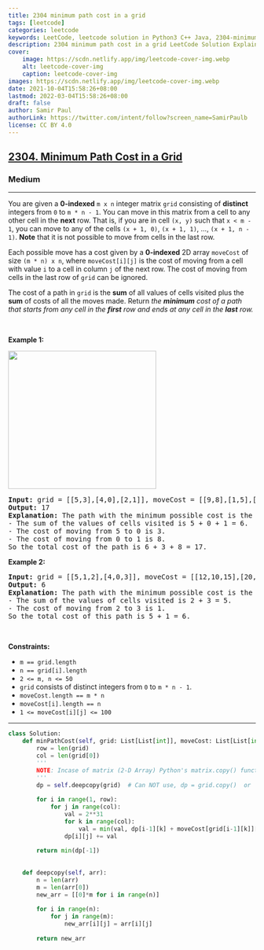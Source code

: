 ```yaml
---
title: 2304 minimum path cost in a grid
tags: [leetcode]
categories: leetcode
keywords: LeetCode, leetcode solution in Python3 C++ Java, 2304-minimum-path-cost-in-a-grid solution
description: 2304 minimum path cost in a grid LeetCode Solution Explained
cover:
    image: https://scdn.netlify.app/img/leetcode-cover-img.webp
    alt: leetcode-cover-img
    caption: leetcode-cover-img
images: https://scdn.netlify.app/img/leetcode-cover-img.webp
date: 2021-10-04T15:58:26+08:00
lastmod: 2022-03-04T15:58:26+08:00
draft: false
author: Samir Paul
authorLink: https://twitter.com/intent/follow?screen_name=SamirPaulb
license: CC BY 4.0
---
```



<h2><a href="https://leetcode.com/problems/minimum-path-cost-in-a-grid/">2304. Minimum Path Cost in a Grid</a></h2><h3>Medium</h3><hr><div><p>You are given a <strong>0-indexed</strong> <code>m x n</code> integer matrix <code>grid</code> consisting of <strong>distinct</strong> integers from <code>0</code> to <code>m * n - 1</code>. You can move in this matrix from a cell to any other cell in the <strong>next</strong> row. That is, if you are in cell <code>(x, y)</code> such that <code>x &lt; m - 1</code>, you can move to any of the cells <code>(x + 1, 0)</code>, <code>(x + 1, 1)</code>, ..., <code>(x + 1, n - 1)</code>. <strong>Note</strong> that it is not possible to move from cells in the last row.</p>

<p>Each possible move has a cost given by a <strong>0-indexed</strong> 2D array <code>moveCost</code> of size <code>(m * n) x n</code>, where <code>moveCost[i][j]</code> is the cost of moving from a cell with value <code>i</code> to a cell in column <code>j</code> of the next row. The cost of moving from cells in the last row of <code>grid</code> can be ignored.</p>

<p>The cost of a path in <code>grid</code> is the <strong>sum</strong> of all values of cells visited plus the <strong>sum</strong> of costs of all the moves made. Return <em>the <strong>minimum</strong> cost of a path that starts from any cell in the <strong>first</strong> row and ends at any cell in the <strong>last</strong> row.</em></p>

<p>&nbsp;</p>
<p><strong>Example 1:</strong></p>
<img alt="" src="https://assets.leetcode.com/uploads/2022/04/28/griddrawio-2.png" style="width: 301px; height: 281px;">
<pre><strong>Input:</strong> grid = [[5,3],[4,0],[2,1]], moveCost = [[9,8],[1,5],[10,12],[18,6],[2,4],[14,3]]
<strong>Output:</strong> 17
<strong>Explanation: </strong>The path with the minimum possible cost is the path 5 -&gt; 0 -&gt; 1.
- The sum of the values of cells visited is 5 + 0 + 1 = 6.
- The cost of moving from 5 to 0 is 3.
- The cost of moving from 0 to 1 is 8.
So the total cost of the path is 6 + 3 + 8 = 17.
</pre>

<p><strong>Example 2:</strong></p>

<pre><strong>Input:</strong> grid = [[5,1,2],[4,0,3]], moveCost = [[12,10,15],[20,23,8],[21,7,1],[8,1,13],[9,10,25],[5,3,2]]
<strong>Output:</strong> 6
<strong>Explanation:</strong> The path with the minimum possible cost is the path 2 -&gt; 3.
- The sum of the values of cells visited is 2 + 3 = 5.
- The cost of moving from 2 to 3 is 1.
So the total cost of this path is 5 + 1 = 6.
</pre>

<p>&nbsp;</p>
<p><strong>Constraints:</strong></p>

<ul>
	<li><code>m == grid.length</code></li>
	<li><code>n == grid[i].length</code></li>
	<li><code>2 &lt;= m, n &lt;= 50</code></li>
	<li><code>grid</code> consists of distinct integers from <code>0</code> to <code>m * n - 1</code>.</li>
	<li><code>moveCost.length == m * n</code></li>
	<li><code>moveCost[i].length == n</code></li>
	<li><code>1 &lt;= moveCost[i][j] &lt;= 100</code></li>
</ul>
</div>

---




```python
class Solution:
    def minPathCost(self, grid: List[List[int]], moveCost: List[List[int]]) -> int:
        row = len(grid)
        col = len(grid[0])
        '''
        NOTE: Incase of matrix (2-D Array) Python's matrix.copy() function Does NOT make a new copy of original matrix. So any change in new_matrix will cange in original matrix.
        '''
        dp = self.deepcopy(grid)  # Can NOT use, dp = grid.copy()  or  dp = grid[:]
        
        for i in range(1, row):
            for j in range(col):
                val = 2**31
                for k in range(col):
                    val = min(val, dp[i-1][k] + moveCost[grid[i-1][k]][j])
                dp[i][j] += val
        
        return min(dp[-1])
    
    
    def deepcopy(self, arr):
        n = len(arr)
        m = len(arr[0])
        new_arr = [[0]*m for i in range(n)]
        
        for i in range(n):
            for j in range(m):
                new_arr[i][j] = arr[i][j]
        
        return new_arr
```
